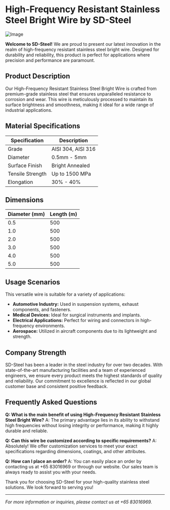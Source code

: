 # High-Frequency Resistant Stainless Steel Bright Wire by SD-Steel

![Image](https://github.com/user-attachments/assets/2567258e-e124-4816-932d-1809bd27ef0b)

**Welcome to SD-Steel!** We are proud to present our latest innovation in the realm of high-frequency resistant stainless steel bright wire. Designed for durability and reliability, this product is perfect for applications where precision and performance are paramount.

## Product Description

Our High-Frequency Resistant Stainless Steel Bright Wire is crafted from premium-grade stainless steel that ensures unparalleled resistance to corrosion and wear. This wire is meticulously processed to maintain its surface brightness and smoothness, making it ideal for a wide range of industrial applications.

## Material Specifications

| Specification | Description |
|---------------|-------------|
| Grade         | AISI 304, AISI 316 |
| Diameter      | 0.5mm - 5mm |
| Surface Finish | Bright Annealed |
| Tensile Strength | Up to 1500 MPa |
| Elongation    | 30% - 40% |

## Dimensions

| Diameter (mm) | Length (m) |
|---------------|------------|
| 0.5           | 500        |
| 1.0           | 500        |
| 2.0           | 500        |
| 3.0           | 500        |
| 4.0           | 500        |
| 5.0           | 500        |

## Usage Scenarios

This versatile wire is suitable for a variety of applications:
- **Automotive Industry:** Used in suspension systems, exhaust components, and fasteners.
- **Medical Devices:** Ideal for surgical instruments and implants.
- **Electrical Applications:** Perfect for wiring and connectors in high-frequency environments.
- **Aerospace:** Utilized in aircraft components due to its lightweight and strength.

## Company Strength

SD-Steel has been a leader in the steel industry for over two decades. With state-of-the-art manufacturing facilities and a team of experienced engineers, we ensure every product meets the highest standards of quality and reliability. Our commitment to excellence is reflected in our global customer base and consistent positive feedback.

## Frequently Asked Questions

**Q: What is the main benefit of using High-Frequency Resistant Stainless Steel Bright Wire?**
A: The primary advantage lies in its ability to withstand high frequencies without losing integrity or performance, making it highly durable and reliable.

**Q: Can this wire be customized according to specific requirements?**
A: Absolutely! We offer customization services to meet your exact specifications regarding dimensions, coatings, and other attributes.

**Q: How can I place an order?**
A: You can easily place an order by contacting us at +65 83016969 or through our website. Our sales team is always ready to assist you with your needs.

Thank you for choosing SD-Steel for your high-quality stainless steel solutions. We look forward to serving you!

---

*For more information or inquiries, please contact us at +65 83016969.*